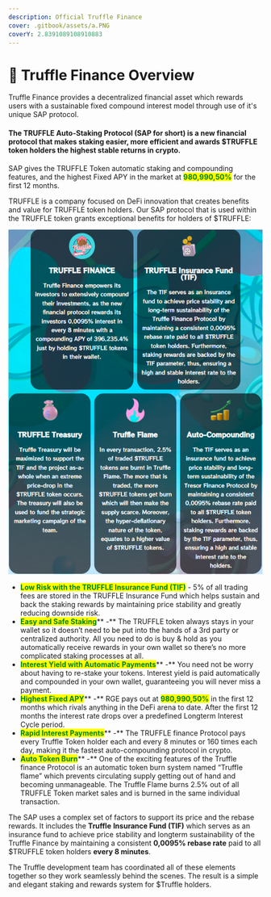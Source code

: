 ```yaml
---
description: Official Truffle Finance
cover: .gitbook/assets/a.PNG
coverY: 2.8391089108910883
---
```


# 📌 Truffle Finance Overview

Truffle Finance provides a decentralized financial asset which rewards users with a sustainable fixed compound interest model through use of it's unique SAP protocol.

#### The TRUFFLE Auto-Staking Protocol (SAP for short) is a new financial protocol that makes staking easier, more efficient and awards $TRUFFLE  token holders the highest stable returns in crypto.

SAP gives the TRUFFLE Token automatic staking and compounding features, and the highest Fixed APY in the market at <mark style="color:green;">**980,990,50%**</mark> for the first 12 months.

TRUFFLE is a company focused on DeFi innovation that creates benefits and value for TRUFFLE token holders. Our SAP protocol that is used within the TRUFFLE token grants exceptional benefits for holders of $TRUFFLE:&#x20;

![](.gitbook/assets/2.PNG)

* <mark style="color:green;">**Low Risk with the TRUFFLE Insurance Fund (TIF)**</mark> - 5% of all trading fees are stored in the TRUFFLE Insurance Fund which helps sustain and back the staking rewards by maintaining price stability and greatly reducing downside risk.&#x20;
* <mark style="color:green;">**Easy and Safe Staking**</mark>** -**  The TRUFFLE token always stays in your wallet so it doesn’t need to be put into the hands of a 3rd party or centralized authority. All you need to do is buy & hold as you automatically receive rewards in your own wallet so there’s no more complicated staking processes at all.&#x20;
* <mark style="color:green;">**Interest Yield with Automatic Payments**</mark>** -** You need not be worry about having to re-stake your tokens. Interest yield is paid automatically and compounded in your own wallet, guaranteeing you will never miss a payment.&#x20;
* <mark style="color:green;">**Highest Fixed APY**</mark>** -** RGE pays out at <mark style="color:green;">**980,990,50%**</mark> in the first 12 months which rivals anything in the DeFi arena to date. After the first 12 months the interest rate drops over a predefined Longterm Interest Cycle period.
* <mark style="color:green;">**Rapid Interest Payments**</mark>** -** The TRUFFLE finance Protocol pays every Truffle Token holder each and every 8 minutes or 160 times each day, making it the fastest auto-compounding protocol in crypto.&#x20;
* <mark style="color:green;">**Auto Token Burn**</mark>** -** One of the exciting features of the Truffle finance Protocol is an automatic token burn system named “Truffle flame” which prevents circulating supply getting out of hand and becoming unmanageable. The Truffle Flame burns 2.5% out of all TRUFFLE Token market sales and is burned in the same individual transaction.

The SAP uses a complex set of factors to support its price and the rebase rewards. It includes the **Truffle**  **Insurance Fund (TIF)** which serves as an insurance fund to achieve price stability and longterm sustainability of the Truffle Finance  by maintaining a consistent **0,0095% rebase rate** paid to all $TRUFFLE token holders **every 8 minutes**.&#x20;

The Truffle development team has coordinated all of these elements together so they work seamlessly behind the scenes. The result is a simple and elegant staking and rewards system for $Truffle holders. &#x20;
